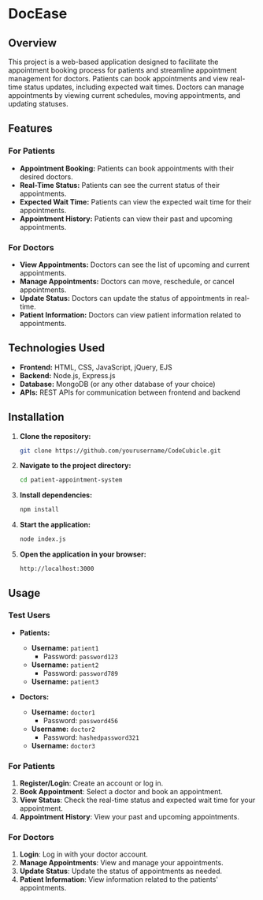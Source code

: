 # DocEase

## Overview
This project is a web-based application designed to facilitate the appointment booking process for patients and streamline appointment management for doctors. Patients can book appointments and view real-time status updates, including expected wait times. Doctors can manage appointments by viewing current schedules, moving appointments, and updating statuses.

## Features

### For Patients
- **Appointment Booking:** Patients can book appointments with their desired doctors.
- **Real-Time Status:** Patients can see the current status of their appointments.
- **Expected Wait Time:** Patients can view the expected wait time for their appointments.
- **Appointment History:** Patients can view their past and upcoming appointments.

### For Doctors
- **View Appointments:** Doctors can see the list of upcoming and current appointments.
- **Manage Appointments:** Doctors can move, reschedule, or cancel appointments.
- **Update Status:** Doctors can update the status of appointments in real-time.
- **Patient Information:** Doctors can view patient information related to appointments.

## Technologies Used
- **Frontend:** HTML, CSS, JavaScript, jQuery, EJS
- **Backend:** Node.js, Express.js
- **Database:** MongoDB (or any other database of your choice)
- **APIs:** REST APIs for communication between frontend and backend

## Installation

1. **Clone the repository:**
   ```sh
   git clone https://github.com/yourusername/CodeCubicle.git
   ```

2. **Navigate to the project directory:**
   ```sh
   cd patient-appointment-system
   ```

3. **Install dependencies:**
   ```sh
   npm install
   ```


4. **Start the application:**
   ```sh
   node index.js
   ```

5. **Open the application in your browser:**
   ```
   http://localhost:3000
   ```

## Usage
### Test Users
- **Patients:**
  - **Username:** `patient1`
    - Password: `password123`
  - **Username:** `patient2`
    - Password: `password789`
  - **Username:** `patient3`

- **Doctors:**
  - **Username:** `doctor1`
    - Password: `password456`
  - **Username:** `doctor2`
    - Password: `hashedpassword321`
  - **Username:** `doctor3`


### For Patients
1. **Register/Login**: Create an account or log in.
2. **Book Appointment**: Select a doctor and book an appointment.
3. **View Status**: Check the real-time status and expected wait time for your appointment.
4. **Appointment History**: View your past and upcoming appointments.

### For Doctors
1. **Login**: Log in with your doctor account.
2. **Manage Appointments**: View and manage your appointments.
3. **Update Status**: Update the status of appointments as needed.
4. **Patient Information**: View information related to the patients' appointments.



